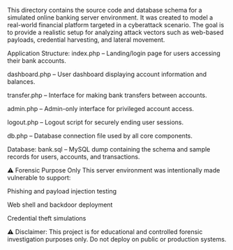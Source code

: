 This directory contains the source code and database schema for a simulated online banking server environment. It was created to model a real-world financial platform targeted in a cyberattack scenario. The goal is to provide a realistic setup for analyzing attack vectors such as web-based payloads, credential harvesting, and lateral movement.

Application Structure:
index.php – Landing/login page for users accessing their bank accounts.

dashboard.php – User dashboard displaying account information and balances.

transfer.php – Interface for making bank transfers between accounts.

admin.php – Admin-only interface for privileged account access.

logout.php – Logout script for securely ending user sessions.

db.php – Database connection file used by all core components.

Database:
bank.sql – MySQL dump containing the schema and sample records for users, accounts, and transactions.

⚠️ Forensic Purpose Only
This server environment was intentionally made vulnerable to support:

Phishing and payload injection testing

Web shell and backdoor deployment

Credential theft simulations

⚠️ Disclaimer: This project is for educational and controlled forensic investigation purposes only. Do not deploy on public or production systems.
